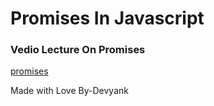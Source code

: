 # Promises In Javascript

### Vedio Lecture On Promises
[promises](https://drive.google.com/file/d/1XRxoC3t9B_y9gARvmr95w5BfOz3-3PIf/view?usp=sharing)
 
Made with Love By-Devyank
